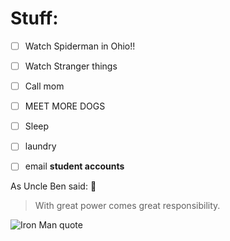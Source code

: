 # Stuff:

- [ ] Watch Spiderman in Ohio!!
- [ ] Watch Stranger things
- [ ] Call mom
- [ ] MEET MORE DOGS
- [ ] Sleep
- [ ] laundry
- [ ] email **student accounts**


As Uncle Ben said: :man:

> With great power comes great responsibility.


![Iron Man quote](https://cdn.shopify.com/s/files/1/1869/0319/products/ART-i-love-you-3000_alemaglia-color-black_574a06a8-1218-4ab9-8f56-d8a2f8d67907_571x432_crop_center.jpg?v=1557346744)
